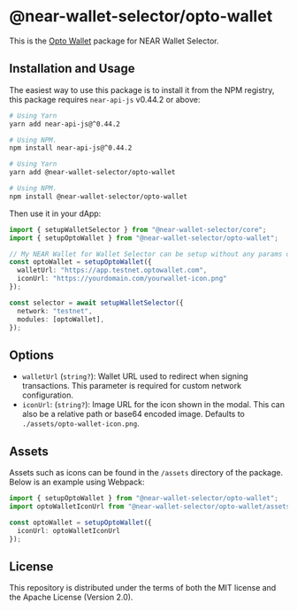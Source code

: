 # @near-wallet-selector/opto-wallet

This is the [Opto Wallet](https://optowallet.com/) package for NEAR Wallet Selector.

## Installation and Usage

The easiest way to use this package is to install it from the NPM registry, this package requires `near-api-js` v0.44.2 or above:

```bash
# Using Yarn
yarn add near-api-js@^0.44.2

# Using NPM.
npm install near-api-js@^0.44.2
```
```bash
# Using Yarn
yarn add @near-wallet-selector/opto-wallet

# Using NPM.
npm install @near-wallet-selector/opto-wallet
```

Then use it in your dApp:

```ts
import { setupWalletSelector } from "@near-wallet-selector/core";
import { setupOptoWallet } from "@near-wallet-selector/opto-wallet";

// My NEAR Wallet for Wallet Selector can be setup without any params or it can take two optional params.
const optoWallet = setupOptoWallet({
  walletUrl: "https://app.testnet.optowallet.com",
  iconUrl: "https://yourdomain.com/yourwallet-icon.png"
});

const selector = await setupWalletSelector({
  network: "testnet",
  modules: [optoWallet],
});
```

## Options

- `walletUrl` (`string?`): Wallet URL used to redirect when signing transactions. This parameter is required for custom network configuration.
- `iconUrl`: (`string?`): Image URL for the icon shown in the modal. This can also be a relative path or base64 encoded image. Defaults to `./assets/opto-wallet-icon.png`.

## Assets

Assets such as icons can be found in the `/assets` directory of the package. Below is an example using Webpack:

```ts
import { setupOptoWallet } from "@near-wallet-selector/opto-wallet";
import optoWalletIconUrl from "@near-wallet-selector/opto-wallet/assets/opto-wallet-icon.png";

const optoWallet = setupOptoWallet({
  iconUrl: optoWalletIconUrl
});
```

## License

This repository is distributed under the terms of both the MIT license and the Apache License (Version 2.0).
